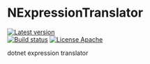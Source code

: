 # NExpressionTranslator
[![Latest version](https://img.shields.io/nuget/v/ExprTranslator.Query.svg)](https://www.nuget.org/packages/ExprTranslator.Query/)  
[![Build status](https://ci.appveyor.com/api/projects/status/92xcerfi30k7c27b?svg=true)](https://ci.appveyor.com/project/wanlitao/nexpressiontranslator)  [![License Apache](https://img.shields.io/badge/license-Apache%202-blue.svg)](http://www.apache.org/licenses/LICENSE-2.0.html)

dotnet expression translator
